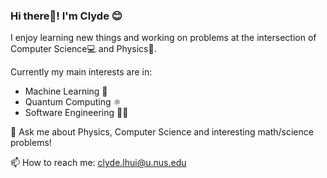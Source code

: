### Hi there👋! I'm Clyde 😊

I enjoy learning new things and working on problems at the intersection of Computer Science💻 and Physics🔬. 

Currently my main interests are in:
- Machine Learning 🧠
- Quantum Computing ⚛
- Software Engineering 👨‍💻

💬 Ask me about Physics, Computer Science and interesting math/science problems!

📫 How to reach me: clyde.lhui@u.nus.edu


<!--
**clydelhui/clydelhui** is a ✨ _special_ ✨ repository because its `README.md` (this file) appears on your GitHub profile.

Here are some ideas to get you started:

- 🔭 I’m currently working on ...
- 🌱 I’m currently learning ...
- 👯 I’m looking to collaborate on ...
- 🤔 I’m looking for help with ...
- 💬 Ask me about ...
- 📫 How to reach me: ...
- 😄 Pronouns: ...
- ⚡ Fun fact: ...
-->
